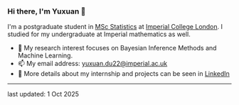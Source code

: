 ### Hi there, I'm Yuxuan 👋

I'm a postgraduate student in [MSc Statistics](https://www.imperial.ac.uk/study/courses/postgraduate-taught/statistics/) at [Imperial College London](https://www.imperial.ac.uk/mathematics/). I studied for my undergraduate at Imperial mathematics as well.

- 🔭 My research interest focuses on Bayesian Inference Methods and Machine Learning. 
- 📫 My email address: yuxuan.du22@imperial.ac.uk
- 💼 More details about my internship and projects can be seen in [LinkedIn](www.linkedin.com/in/alice-yuxuan-du)

------
last updated: 1 Oct 2025
